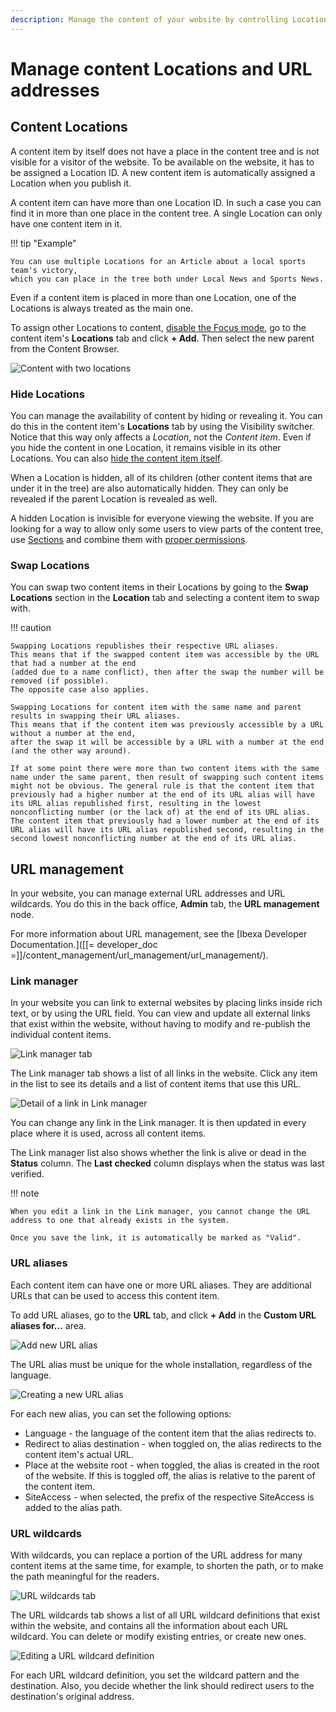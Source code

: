 ```yaml
---
description: Manage the content of your website by controlling Locations and URLs.
---
```


# Manage content Locations and URL addresses

## Content Locations

A content item by itself does not have a place in the content tree and is not visible for a visitor of the website.
To be available on the website, it has to be assigned a Location ID.
A new content item is automatically assigned a Location when you publish it.

A content item can have more than one Location ID. In such a case you can find it in more than one place in the content tree.
A single Location can only have one content item in it.

!!! tip "Example"

    You can use multiple Locations for an Article about a local sports team's victory,
    which you can place in the tree both under Local News and Sports News.

Even if a content item is placed in more than one Location, one of the Locations is always treated as the main one.

To assign other Locations to content, [disable the Focus mode](../../getting_started/discover_ui.md#disable-focus-mode), go to the content item's **Locations** tab and click **+ Add**.
Then select the new parent from the Content Browser.

![Content with two locations](img/content_with_two_locations.png "Content with two Locations")

### Hide Locations

You can manage the availability of content by hiding or revealing it.
You can do this in the content item's **Locations** tab by using the Visibility switcher.
Notice that this way only affects a *Location*, not the *Content item*.
Even if you hide the content in one Location, it remains visible in its other Locations.
You can also [hide the content item itself](copy_move_hide_content.md#hide-content).

When a Location is hidden, all of its children (other content items that are under it in the tree) are also automatically hidden.
They can only be revealed if the parent Location is revealed as well.

A hidden Location is invisible for everyone viewing the website.
If you are looking for a way to allow only some users to view parts of the content tree,
use [Sections](classify_content.md#sections) and combine them with [proper permissions](../../permission_management/permission_system.md).

### Swap Locations

You can swap two content items in their Locations by going to the **Swap Locations** section
in the **Location** tab and selecting a content item to swap with.

!!! caution

    Swapping Locations republishes their respective URL aliases.
    This means that if the swapped content item was accessible by the URL that had a number at the end
    (added due to a name conflict), then after the swap the number will be removed (if possible).
    The opposite case also applies.

    Swapping Locations for content item with the same name and parent results in swapping their URL aliases.
    This means that if the content item was previously accessible by a URL without a number at the end,
    after the swap it will be accessible by a URL with a number at the end (and the other way around).

    If at some point there were more than two content items with the same name under the same parent, then result of swapping such content items might not be obvious. The general rule is that the content item that previously had a higher number at the end of its URL alias will have its URL alias republished first, resulting in the lowest nonconflicting number (or the lack of) at the end of its URL alias. The content item that previously had a lower number at the end of its URL alias will have its URL alias republished second, resulting in the second lowest nonconflicting number at the end of its URL alias.

## URL management

In your website, you can manage external URL addresses and URL wildcards.
You do this in the back office, **Admin** tab, the **URL management** node.

For more information about URL management, see the [Ibexa Developer Documentation.]([[= developer_doc =]]/content_management/url_management/url_management/).

### Link manager

In your website you can link to external websites by placing links inside rich text, or by using the URL field.
You can view and update all external links that exist within the website, without having to modify and re-publish the individual content items.

![Link manager tab](img/Link_manager_sm.png)

The Link manager tab shows a list of all links in the website. Click any item in the list to see its details and a list of content items that use this URL.

![Detail of a link in Link manager](img/link_manager_detail.png)

You can change any link in the Link manager. It is then updated in every place where it is used, across all content items.

The Link manager list also shows whether the link is alive or dead in the **Status** column. The **Last checked** column displays when the status was last verified.

!!! note

    When you edit a link in the Link manager, you cannot change the URL address to one that already exists in the system.

    Once you save the link, it is automatically be marked as "Valid".

### URL aliases

Each content item can have one or more URL aliases. They are additional URLs that can be used to access this content item.

To add URL aliases, go to the **URL** tab, and click **+ Add** in the **Custom URL aliases for...** area.

![Add new URL alias](img/add_new_url.png)

The URL alias must be unique for the whole installation, regardless of the language.

![Creating a new URL alias](img/create_new_url_alias.png)

For each new alias, you can set the following options:

- Language - the language of the content item that the alias redirects to.
- Redirect to alias destination - when toggled on, the alias redirects to the content item's actual URL.
- Place at the website root - when toggled, the alias is created in the root of the website.
If this is toggled off, the alias is relative to the parent of the content item.
- SiteAccess - when selected, the prefix of the respective SiteAccess is added to the alias path.

### URL wildcards

With wildcards, you can replace a portion of the URL address for many content items at the same time, for example, to shorten the path, or to make the path meaningful for the readers.

![URL wildcards tab](img/URL_Wildcards_sm.png)

The URL wildcards tab shows a list of all URL wildcard definitions that exist within the website, and contains all the information about each URL wildcard. You can delete or modify existing entries, or create new ones.

![Editing a URL wildcard definition](img/URL_wildcard_detail.png)

For each URL wildcard definition, you set the wildcard pattern and the destination. Also, you decide whether the link should redirect users to the destination's original address.
